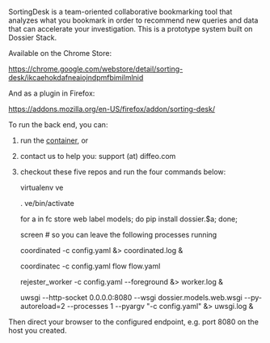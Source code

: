 SortingDesk is a team-oriented collaborative bookmarking tool that
analyzes what you bookmark in order to recommend new queries and data
that can accelerate your investigation.  This is a prototype system
built on Dossier Stack.

Available on the Chrome Store:

https://chrome.google.com/webstore/detail/sorting-desk/ikcaehokdafneaiojndpmfbimilmlnid

And as a plugin in Firefox:

https://addons.mozilla.org/en-US/firefox/addon/sorting-desk/

To run the back end, you can:

 1. run the [container](https://github.com/dossier/dossier-stack), or
 1. contact us to help you: support (at) diffeo.com
 1. checkout these five repos and run the four commands below:

    virtualenv ve

    . ve/bin/activate

    for a in fc store web label models; do pip install dossier.$a; done;

    screen   # so you can leave the following processes running
    
    coordinated -c config.yaml &> coordinated.log &

    coordinatec -c config.yaml flow flow.yaml 

    rejester_worker -c config.yaml --foreground &> worker.log &

    uwsgi --http-socket 0.0.0.0:8080 --wsgi dossier.models.web.wsgi --py-autoreload=2 --processes 1 --pyargv "-c config.yaml" &> uwsgi.log &



Then direct your browser to the configured endpoint, e.g. port 8080 on
the host you created.

